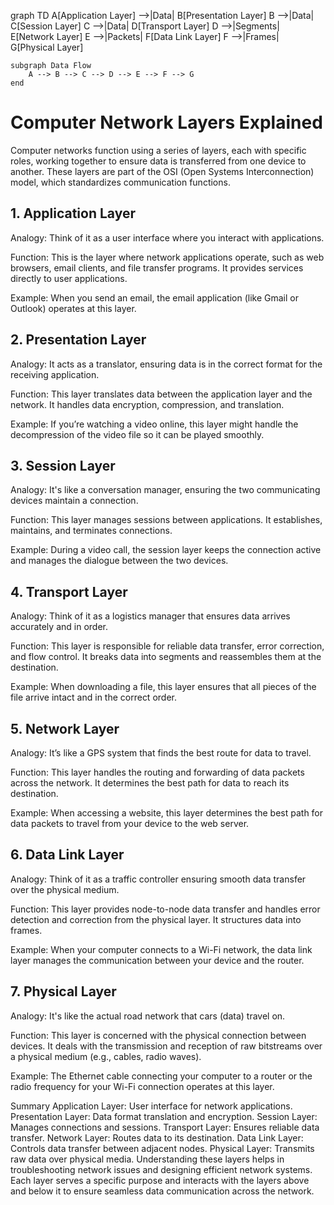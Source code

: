 graph TD
    A[Application Layer] -->|Data| B[Presentation Layer]
    B -->|Data| C[Session Layer]
    C -->|Data| D[Transport Layer]
    D -->|Segments| E[Network Layer]
    E -->|Packets| F[Data Link Layer]
    F -->|Frames| G[Physical Layer]

    subgraph Data Flow
        A --> B --> C --> D --> E --> F --> G
    end


# Computer Network Layers Explained
Computer networks function using a series of layers, each with specific roles, working together to ensure data is transferred from one device to another. These layers are part of the OSI (Open Systems Interconnection) model, which standardizes communication functions.

## 1. Application Layer
Analogy: Think of it as a user interface where you interact with applications.

Function: This is the layer where network applications operate, such as web browsers, email clients, and file transfer programs. It provides services directly to user applications.

Example: When you send an email, the email application (like Gmail or Outlook) operates at this layer.

## 2. Presentation Layer
Analogy: It acts as a translator, ensuring data is in the correct format for the receiving application.

Function: This layer translates data between the application layer and the network. It handles data encryption, compression, and translation.

Example: If you’re watching a video online, this layer might handle the decompression of the video file so it can be played smoothly.

## 3. Session Layer
Analogy: It's like a conversation manager, ensuring the two communicating devices maintain a connection.

Function: This layer manages sessions between applications. It establishes, maintains, and terminates connections.

Example: During a video call, the session layer keeps the connection active and manages the dialogue between the two devices.

## 4. Transport Layer
Analogy: Think of it as a logistics manager that ensures data arrives accurately and in order.

Function: This layer is responsible for reliable data transfer, error correction, and flow control. It breaks data into segments and reassembles them at the destination.

Example: When downloading a file, this layer ensures that all pieces of the file arrive intact and in the correct order.

## 5. Network Layer
Analogy: It’s like a GPS system that finds the best route for data to travel.

Function: This layer handles the routing and forwarding of data packets across the network. It determines the best path for data to reach its destination.

Example: When accessing a website, this layer determines the best path for data packets to travel from your device to the web server.

## 6. Data Link Layer
Analogy: Think of it as a traffic controller ensuring smooth data transfer over the physical medium.

Function: This layer provides node-to-node data transfer and handles error detection and correction from the physical layer. It structures data into frames.

Example: When your computer connects to a Wi-Fi network, the data link layer manages the communication between your device and the router.

## 7. Physical Layer
Analogy: It's like the actual road network that cars (data) travel on.

Function: This layer is concerned with the physical connection between devices. It deals with the transmission and reception of raw bitstreams over a physical medium (e.g., cables, radio waves).

Example: The Ethernet cable connecting your computer to a router or the radio frequency for your Wi-Fi connection operates at this layer.

Summary
Application Layer: User interface for network applications.
Presentation Layer: Data format translation and encryption.
Session Layer: Manages connections and sessions.
Transport Layer: Ensures reliable data transfer.
Network Layer: Routes data to its destination.
Data Link Layer: Controls data transfer between adjacent nodes.
Physical Layer: Transmits raw data over physical media.
Understanding these layers helps in troubleshooting network issues and designing efficient network systems. Each layer serves a specific purpose and interacts with the layers above and below it to ensure seamless data communication across the network.
